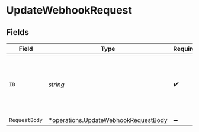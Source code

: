 # UpdateWebhookRequest


## Fields

| Field                                                                                       | Type                                                                                        | Required                                                                                    | Description                                                                                 | Example                                                                                     |
| ------------------------------------------------------------------------------------------- | ------------------------------------------------------------------------------------------- | ------------------------------------------------------------------------------------------- | ------------------------------------------------------------------------------------------- | ------------------------------------------------------------------------------------------- |
| `ID`                                                                                        | *string*                                                                                    | :heavy_check_mark:                                                                          | Provide the ID of the item you want to perform this operation on.                           | hook_B2EyhTH5N4KWUnoYPcgiH                                                                  |
| `RequestBody`                                                                               | [*operations.UpdateWebhookRequestBody](../../models/operations/updatewebhookrequestbody.md) | :heavy_minus_sign:                                                                          | N/A                                                                                         |                                                                                             |